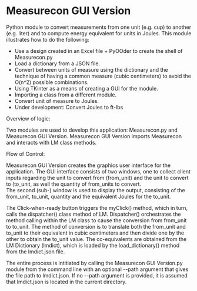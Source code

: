 # Measurecon GUI Version

Python module to convert measurements from one unit (e.g. cup) to another (e.g. liter) and to compute energy equivalent for units in Joules.
This module illustrates how to do the following:
- Use a design created in an Excel file + PyOOder to create the shell of Measurecon.py
- Load a dictionary from a JSON file.
- Convert between units of measure using the dictionary and the technique of having a common measure (cubic centimeters) to avoid the O(n^2) possible combinations.
- Using TKinter as a means of creating a GUI for the module.
- Importing a class from a different module.
- Convert unit of measure to Joules.
- Under development: Convert Joules to ft-lbs

Overview of logic:

Two modules are used to develop this application: Measurecon.py and Measurecon GUI Version.
Measurecon GUI Version imports Measurecon and interacts with LM class methods.

Flow of Control:

Measurecon GUI Version creates the graphics user interface for the application.
The GUI interface consists of two windows, one to collect client inputs regarding the unit to convert from (from_unit) and the unit to convert to (to_unit, as well the quantity of from_units to convert.  
The second (sub-) window is used to display the output, consisting of the from_unit, to_unit, quantity and the equivalent Joules for the to_unit.

The Click-when-ready button triggers the myClick() method, which in turn, calls the dispatcher() class method of LM.
Dispatcher() orchestrates the method calling within the LM class to cause the conversion from from_unit to to_unit.
The method of conversion is to translate both the from_unit and to_unit to their equivalent in cubic centimeters and then divide one by the other to obtain the to_unit value.
The cc-equivalents are obtained from the LM Dictionary (lmdict), which is loaded by the load_dictionary() method from the lmdict.json file.

The entire process is intitiated by calling the Measurecon GUI Version.py module from the command line with an optional --path argument that gives the file path to lmdict.json.
If no --path argument is provided, it is assumed that lmdict.json is located in the current directory.
